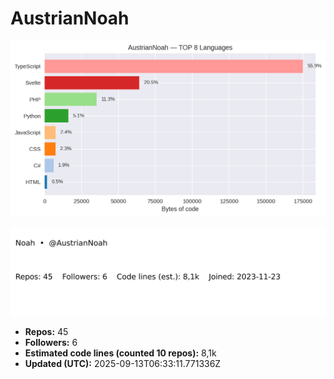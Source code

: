 # AustrianNoah


<!-- STATS:START -->
![languages](assets/stats/github_stats_langs.png)

<img src="assets/stats/github_stats_card.svg" alt="summary card">

- **Repos:** 45
- **Followers:** 6
- **Estimated code lines (counted 10 repos):** 8,1k
- **Updated (UTC):** 2025-09-13T06:33:11.771336Z
<!-- STATS:END -->
